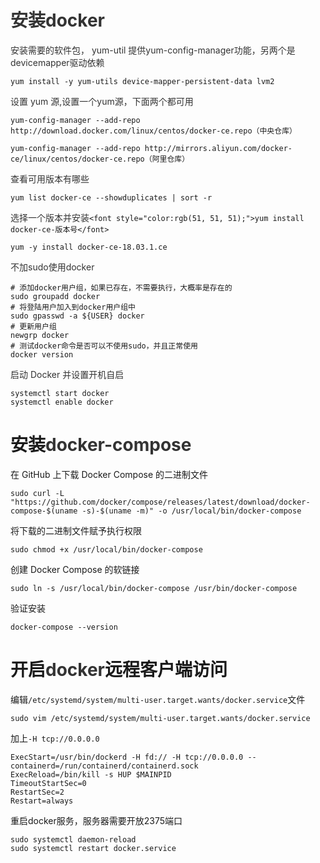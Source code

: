 # <font style="color:rgb(51, 51, 51);">安装docker</font>
<font style="color:rgb(51, 51, 51);">安装需要的软件包， yum-util 提供yum-config-manager功能，另两个是devicemapper驱动依赖</font>

```shell
yum install -y yum-utils device-mapper-persistent-data lvm2
```

<font style="color:rgb(51, 51, 51);">设置 yum 源,</font><font style="color:rgb(51, 51, 51);">设置一个yum源，下面两个都可用</font>

```shell
yum-config-manager --add-repo http://download.docker.com/linux/centos/docker-ce.repo（中央仓库）

yum-config-manager --add-repo http://mirrors.aliyun.com/docker-ce/linux/centos/docker-ce.repo（阿里仓库）
```

<font style="color:rgb(51, 51, 51);">查看可用版本有哪些</font>

```shell
yum list docker-ce --showduplicates | sort -r
```

<font style="color:rgb(51, 51, 51);">选择一个版本并安装</font>`<font style="color:rgb(51, 51, 51);">yum install docker-ce-版本号</font>`

```shell
yum -y install docker-ce-18.03.1.ce
```

<font style="color:rgb(51, 51, 51);">不加sudo使用docker</font>

```shell
# 添加docker用户组，如果已存在，不需要执行，大概率是存在的
sudo groupadd docker     
# 将登陆用户加入到docker用户组中
sudo gpasswd -a ${USER} docker
# 更新用户组
newgrp docker   
# 测试docker命令是否可以不使用sudo，并且正常使用
docker version  
```

<font style="color:rgb(51, 51, 51);">启动 Docker 并设置开机自启</font>

```shell
systemctl start docker
systemctl enable docker
```

# 安装<font style="color:rgb(51, 51, 51);">docker-compose</font>
在 GitHub 上下载 Docker Compose 的二进制文件

```shell
sudo curl -L "https://github.com/docker/compose/releases/latest/download/docker-compose-$(uname -s)-$(uname -m)" -o /usr/local/bin/docker-compose
```

将下载的二进制文件赋予执行权限

```shell
sudo chmod +x /usr/local/bin/docker-compose
```

创建 Docker Compose 的软链接

```shell
sudo ln -s /usr/local/bin/docker-compose /usr/bin/docker-compose
```

验证安装

```shell
docker-compose --version
```

# 开启<font style="color:rgb(51, 51, 51);">docker</font>远程客户端访问
编辑`/etc/systemd/system/multi-user.target.wants/docker.service`文件

```shell
sudo vim /etc/systemd/system/multi-user.target.wants/docker.service
```

加上`-H tcp://0.0.0.0`

```shell
ExecStart=/usr/bin/dockerd -H fd:// -H tcp://0.0.0.0 --containerd=/run/containerd/containerd.sock
ExecReload=/bin/kill -s HUP $MAINPID
TimeoutStartSec=0
RestartSec=2
Restart=always
```

重启docker服务，服务器需要开放2375端口

```shell
sudo systemctl daemon-reload
sudo systemctl restart docker.service
```

